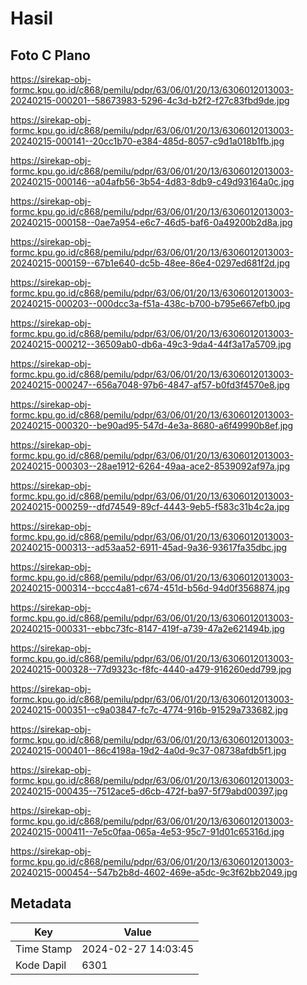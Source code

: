 # Hasil

## Foto C Plano

https://sirekap-obj-formc.kpu.go.id/c868/pemilu/pdpr/63/06/01/20/13/6306012013003-20240215-000201--58673983-5296-4c3d-b2f2-f27c83fbd9de.jpg

https://sirekap-obj-formc.kpu.go.id/c868/pemilu/pdpr/63/06/01/20/13/6306012013003-20240215-000141--20cc1b70-e384-485d-8057-c9d1a018b1fb.jpg

https://sirekap-obj-formc.kpu.go.id/c868/pemilu/pdpr/63/06/01/20/13/6306012013003-20240215-000146--a04afb56-3b54-4d83-8db9-c49d93164a0c.jpg

https://sirekap-obj-formc.kpu.go.id/c868/pemilu/pdpr/63/06/01/20/13/6306012013003-20240215-000158--0ae7a954-e6c7-46d5-baf6-0a49200b2d8a.jpg

https://sirekap-obj-formc.kpu.go.id/c868/pemilu/pdpr/63/06/01/20/13/6306012013003-20240215-000159--67b1e640-dc5b-48ee-86e4-0297ed681f2d.jpg

https://sirekap-obj-formc.kpu.go.id/c868/pemilu/pdpr/63/06/01/20/13/6306012013003-20240215-000203--000dcc3a-f51a-438c-b700-b795e667efb0.jpg

https://sirekap-obj-formc.kpu.go.id/c868/pemilu/pdpr/63/06/01/20/13/6306012013003-20240215-000212--36509ab0-db6a-49c3-9da4-44f3a17a5709.jpg

https://sirekap-obj-formc.kpu.go.id/c868/pemilu/pdpr/63/06/01/20/13/6306012013003-20240215-000247--656a7048-97b6-4847-af57-b0fd3f4570e8.jpg

https://sirekap-obj-formc.kpu.go.id/c868/pemilu/pdpr/63/06/01/20/13/6306012013003-20240215-000320--be90ad95-547d-4e3a-8680-a6f49990b8ef.jpg

https://sirekap-obj-formc.kpu.go.id/c868/pemilu/pdpr/63/06/01/20/13/6306012013003-20240215-000303--28ae1912-6264-49aa-ace2-8539092af97a.jpg

https://sirekap-obj-formc.kpu.go.id/c868/pemilu/pdpr/63/06/01/20/13/6306012013003-20240215-000259--dfd74549-89cf-4443-9eb5-f583c31b4c2a.jpg

https://sirekap-obj-formc.kpu.go.id/c868/pemilu/pdpr/63/06/01/20/13/6306012013003-20240215-000313--ad53aa52-6911-45ad-9a36-93617fa35dbc.jpg

https://sirekap-obj-formc.kpu.go.id/c868/pemilu/pdpr/63/06/01/20/13/6306012013003-20240215-000314--bccc4a81-c674-451d-b56d-94d0f3568874.jpg

https://sirekap-obj-formc.kpu.go.id/c868/pemilu/pdpr/63/06/01/20/13/6306012013003-20240215-000331--ebbc73fc-8147-419f-a739-47a2e621494b.jpg

https://sirekap-obj-formc.kpu.go.id/c868/pemilu/pdpr/63/06/01/20/13/6306012013003-20240215-000328--77d9323c-f8fc-4440-a479-916260edd799.jpg

https://sirekap-obj-formc.kpu.go.id/c868/pemilu/pdpr/63/06/01/20/13/6306012013003-20240215-000351--c9a03847-fc7c-4774-916b-91529a733682.jpg

https://sirekap-obj-formc.kpu.go.id/c868/pemilu/pdpr/63/06/01/20/13/6306012013003-20240215-000401--86c4198a-19d2-4a0d-9c37-08738afdb5f1.jpg

https://sirekap-obj-formc.kpu.go.id/c868/pemilu/pdpr/63/06/01/20/13/6306012013003-20240215-000435--7512ace5-d6cb-472f-ba97-5f79abd00397.jpg

https://sirekap-obj-formc.kpu.go.id/c868/pemilu/pdpr/63/06/01/20/13/6306012013003-20240215-000411--7e5c0faa-065a-4e53-95c7-91d01c65316d.jpg

https://sirekap-obj-formc.kpu.go.id/c868/pemilu/pdpr/63/06/01/20/13/6306012013003-20240215-000454--547b2b8d-4602-469e-a5dc-9c3f62bb2049.jpg


## Metadata

| Key        | Value               |
| ---------- | ------------------- |
| Time Stamp | 2024-02-27 14:03:45 |
| Kode Dapil | 6301                |



